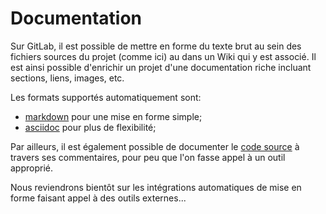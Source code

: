 # Documentation

Sur GitLab, il est possible de mettre en forme du texte brut au sein des fichiers sources du projet (comme ici) au dans un Wiki qui y est associé.
Il est ainsi possible d'enrichir un projet d'une documentation riche incluant sections, liens, images, etc.

Les formats supportés automatiquement sont:

- [markdown](./markdown.md) pour une mise en forme simple;
- [asciidoc](./asciidoc.asciidoc) pour plus de flexibilité;

Par ailleurs, il est également possible de documenter le [code source](./source.md) à travers ses commentaires, pour peu que l'on fasse appel à un outil approprié.

Nous reviendrons bientôt sur les intégrations automatiques de mise en forme faisant appel à des outils externes...


